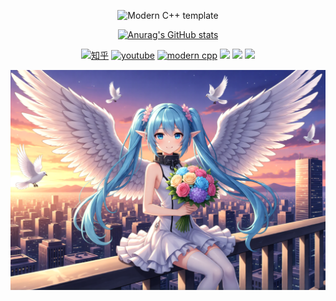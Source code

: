<div id="title" align=center>

![Modern C++ template][github-sub-title:img]

[![Anurag's GitHub stats](https://github-readme-stats.vercel.app/api?username=pioneerRick&show_icons=true&theme=tokyonight)](https://b23.tv/iEJTnPp)

[![知乎](https://img.shields.io/badge/%E7%9F%A5%E4%B9%8E-%E4%B8%89%E8%91%89%E7%A7%8B%E6%B0%B4-green)](https://www.zhihu.com/people/28-38-3-95-54)
[![youtube](https://img.shields.io/badge/video-YouTube-red)](https://www.youtube.com/@greylittle8032)
[![modern cpp](https://img.shields.io/badge/code-Modern%20C++-blue)](https://learn.microsoft.com/zh-cn/cpp/cpp/welcome-back-to-cpp-modern-cpp) 
![](https://img.shields.io/badge/讨厌-学习不喜欢的知识-yellow) 
![](https://img.shields.io/badge/性格-开朗-red) 
![](https://img.shields.io/badge/爱好-二次元-red)

</div>

![头像](image/动漫天使2.png)


[github-sub-title:img]: https://readme-typing-svg.herokuapp.com?font=Segoe+Script&center=true&lines=三叶秋水